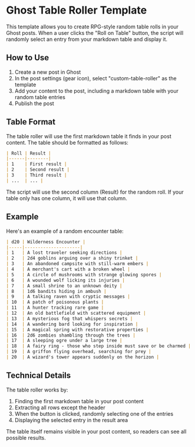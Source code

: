 # Ghost Table Roller Template

This template allows you to create RPG-style random table rolls in your Ghost posts. When a user clicks the "Roll on Table" button, the script will randomly select an entry from your markdown table and display it.

## How to Use

1. Create a new post in Ghost
2. In the post settings (gear icon), select "custom-table-roller" as the template
3. Add your content to the post, including a markdown table with your random table entries
4. Publish the post

## Table Format

The table roller will use the first markdown table it finds in your post content. The table should be formatted as follows:

```markdown
| Roll | Result |
|------|--------|
| 1    | First result |
| 2    | Second result |
| 3    | Third result |
| ...  | ... |
```

The script will use the second column (Result) for the random roll. If your table only has one column, it will use that column.

## Example

Here's an example of a random encounter table:

```markdown
| d20 | Wilderness Encounter |
|-----|---------------------|
| 1   | A lost traveler seeking directions |
| 2   | 2d4 goblins arguing over a shiny trinket |
| 3   | An abandoned campsite with still-warm embers |
| 4   | A merchant's cart with a broken wheel |
| 5   | A circle of mushrooms with strange glowing spores |
| 6   | A wounded wolf licking its injuries |
| 7   | A small shrine to an unknown deity |
| 8   | 1d6 bandits hiding in ambush |
| 9   | A talking raven with cryptic messages |
| 10  | A patch of poisonous plants |
| 11  | A hunter tracking rare game |
| 12  | An old battlefield with scattered equipment |
| 13  | A mysterious fog that whispers secrets |
| 14  | A wandering bard looking for inspiration |
| 15  | A magical spring with restorative properties |
| 16  | 2d6 zombies shambling through the trees |
| 17  | A sleeping ogre under a large tree |
| 18  | A fairy ring - those who step inside must save or be charmed |
| 19  | A griffon flying overhead, searching for prey |
| 20  | A wizard's tower appears suddenly on the horizon |
```

## Technical Details

The table roller works by:
1. Finding the first markdown table in your post content
2. Extracting all rows except the header
3. When the button is clicked, randomly selecting one of the entries
4. Displaying the selected entry in the result area

The table itself remains visible in your post content, so readers can see all possible results.

